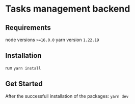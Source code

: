 # Tasks management backend
## Requirements

node versions `>=16.0.0`
yarn version `1.22.19`

## Installation

run `yarn install`

## Get Started

After the successfull installation of the packages: `yarn dev`
